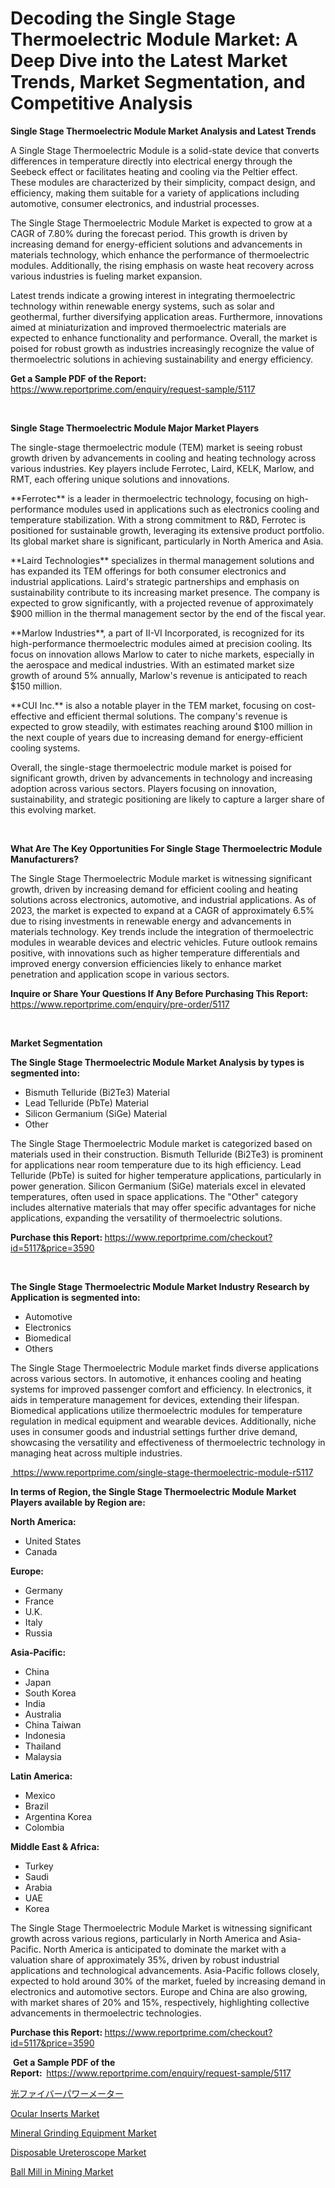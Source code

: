 <p><h1>Decoding the Single Stage Thermoelectric Module Market: A Deep Dive into the Latest Market Trends, Market Segmentation, and Competitive Analysis</h1></p><p><strong>Single Stage Thermoelectric Module Market Analysis and Latest Trends</strong></p>
<p><p>A Single Stage Thermoelectric Module is a solid-state device that converts differences in temperature directly into electrical energy through the Seebeck effect or facilitates heating and cooling via the Peltier effect. These modules are characterized by their simplicity, compact design, and efficiency, making them suitable for a variety of applications including automotive, consumer electronics, and industrial processes.</p><p>The Single Stage Thermoelectric Module Market is expected to grow at a CAGR of 7.80% during the forecast period. This growth is driven by increasing demand for energy-efficient solutions and advancements in materials technology, which enhance the performance of thermoelectric modules. Additionally, the rising emphasis on waste heat recovery across various industries is fueling market expansion. </p><p>Latest trends indicate a growing interest in integrating thermoelectric technology within renewable energy systems, such as solar and geothermal, further diversifying application areas. Furthermore, innovations aimed at miniaturization and improved thermoelectric materials are expected to enhance functionality and performance. Overall, the market is poised for robust growth as industries increasingly recognize the value of thermoelectric solutions in achieving sustainability and energy efficiency.</p></p>
<p><strong>Get a Sample PDF of the Report:&nbsp;</strong> <a href="https://www.reportprime.com/enquiry/request-sample/5117">https://www.reportprime.com/enquiry/request-sample/5117</a></p>
<p>&nbsp;</p>
<p><strong>Single Stage Thermoelectric Module Major Market Players</strong></p>
<p><p>The single-stage thermoelectric module (TEM) market is seeing robust growth driven by advancements in cooling and heating technology across various industries. Key players include Ferrotec, Laird, KELK, Marlow, and RMT, each offering unique solutions and innovations.</p><p>**Ferrotec** is a leader in thermoelectric technology, focusing on high-performance modules used in applications such as electronics cooling and temperature stabilization. With a strong commitment to R&D, Ferrotec is positioned for sustainable growth, leveraging its extensive product portfolio. Its global market share is significant, particularly in North America and Asia.</p><p>**Laird Technologies** specializes in thermal management solutions and has expanded its TEM offerings for both consumer electronics and industrial applications. Laird's strategic partnerships and emphasis on sustainability contribute to its increasing market presence. The company is expected to grow significantly, with a projected revenue of approximately $900 million in the thermal management sector by the end of the fiscal year.</p><p>**Marlow Industries**, a part of II-VI Incorporated, is recognized for its high-performance thermoelectric modules aimed at precision cooling. Its focus on innovation allows Marlow to cater to niche markets, especially in the aerospace and medical industries. With an estimated market size growth of around 5% annually, Marlow's revenue is anticipated to reach $150 million.</p><p>**CUI Inc.** is also a notable player in the TEM market, focusing on cost-effective and efficient thermal solutions. The company's revenue is expected to grow steadily, with estimates reaching around $100 million in the next couple of years due to increasing demand for energy-efficient cooling systems.</p><p>Overall, the single-stage thermoelectric module market is poised for significant growth, driven by advancements in technology and increasing adoption across various sectors. Players focusing on innovation, sustainability, and strategic positioning are likely to capture a larger share of this evolving market.</p></p>
<p>&nbsp;</p>
<p><strong>What Are The Key Opportunities For Single Stage Thermoelectric Module Manufacturers?</strong></p>
<p><p>The Single Stage Thermoelectric Module market is witnessing significant growth, driven by increasing demand for efficient cooling and heating solutions across electronics, automotive, and industrial applications. As of 2023, the market is expected to expand at a CAGR of approximately 6.5% due to rising investments in renewable energy and advancements in materials technology. Key trends include the integration of thermoelectric modules in wearable devices and electric vehicles. Future outlook remains positive, with innovations such as higher temperature differentials and improved energy conversion efficiencies likely to enhance market penetration and application scope in various sectors.</p></p>
<p><strong>Inquire or Share Your Questions If Any Before Purchasing This Report:</strong> <a href="https://www.reportprime.com/enquiry/pre-order/5117">https://www.reportprime.com/enquiry/pre-order/5117</a></p>
<p>&nbsp;</p>
<p><strong>Market Segmentation</strong></p>
<p><strong>The Single Stage Thermoelectric Module Market Analysis by types is segmented into:</strong></p>
<p><ul><li>Bismuth Telluride (Bi2Te3) Material</li><li>Lead Telluride (PbTe) Material</li><li>Silicon Germanium (SiGe) Material</li><li>Other</li></ul></p>
<p><p>The Single Stage Thermoelectric Module market is categorized based on materials used in their construction. Bismuth Telluride (Bi2Te3) is prominent for applications near room temperature due to its high efficiency. Lead Telluride (PbTe) is suited for higher temperature applications, particularly in power generation. Silicon Germanium (SiGe) materials excel in elevated temperatures, often used in space applications. The "Other" category includes alternative materials that may offer specific advantages for niche applications, expanding the versatility of thermoelectric solutions.</p></p>
<p><strong>Purchase this Report:&nbsp;</strong><a href="https://www.reportprime.com/checkout?id=5117&price=3590">https://www.reportprime.com/checkout?id=5117&price=3590</a></p>
<p>&nbsp;</p>
<p><strong>The Single Stage Thermoelectric Module Market Industry Research by Application is segmented into:</strong></p>
<p><ul><li>Automotive</li><li>Electronics</li><li>Biomedical</li><li>Others</li></ul></p>
<p><p>The Single Stage Thermoelectric Module market finds diverse applications across various sectors. In automotive, it enhances cooling and heating systems for improved passenger comfort and efficiency. In electronics, it aids in temperature management for devices, extending their lifespan. Biomedical applications utilize thermoelectric modules for temperature regulation in medical equipment and wearable devices. Additionally, niche uses in consumer goods and industrial settings further drive demand, showcasing the versatility and effectiveness of thermoelectric technology in managing heat across multiple industries.</p></p>
<p><a href="https://www.reportprime.com/single-stage-thermoelectric-module-r5117">&nbsp;https://www.reportprime.com/single-stage-thermoelectric-module-r5117</a></p>
<p><strong>In terms of Region, the Single Stage Thermoelectric Module Market Players available by Region are:</strong></p>
<p>
    <p> <strong> North America: </strong>
        <ul>
            <li>United States</li>
            <li>Canada</li>
        </ul>
        </p> 
    <p> <strong> Europe: </strong>
        <ul>
            <li>Germany</li>
            <li>France</li>
            <li>U.K.</li>
            <li>Italy</li>
            <li>Russia</li>
        </ul>
        </p> 
    <p> <strong> Asia-Pacific: </strong>
        <ul>
            <li>China</li>
            <li>Japan</li>
            <li>South Korea</li>
            <li>India</li>
            <li>Australia</li>
            <li>China Taiwan</li>
            <li>Indonesia</li>
            <li>Thailand</li>
            <li>Malaysia</li>
        </ul>
        </p> 
    <p> <strong> Latin America: </strong>
        <ul>
            <li>Mexico</li>
            <li>Brazil</li>
            <li>Argentina Korea</li>
            <li>Colombia</li>
        </ul>
        </p> 
    <p> <strong> Middle East & Africa: </strong>
        <ul>
            <li>Turkey</li>
            <li>Saudi</li>
            <li>Arabia</li>
            <li>UAE</li>
            <li>Korea</li>
        </ul>
    </p>
    </p>
<p><p>The Single Stage Thermoelectric Module Market is witnessing significant growth across various regions, particularly in North America and Asia-Pacific. North America is anticipated to dominate the market with a valuation share of approximately 35%, driven by robust industrial applications and technological advancements. Asia-Pacific follows closely, expected to hold around 30% of the market, fueled by increasing demand in electronics and automotive sectors. Europe and China are also growing, with market shares of 20% and 15%, respectively, highlighting collective advancements in thermoelectric technologies.</p></p>
<p><strong>Purchase this Report: </strong><a href="https://www.reportprime.com/checkout?id=5117&price=3590">https://www.reportprime.com/checkout?id=5117&price=3590</a></p>
<p>&nbsp;<strong>Get a Sample PDF of the Report:&nbsp;&nbsp;</strong><a href="https://www.reportprime.com/enquiry/request-sample/5117">https://www.reportprime.com/enquiry/request-sample/5117</a></p>
<p><strong></strong></p>
<p><p><a href="https://github.com/lababdou/Market-Research-Report-List-6/blob/main/41137954043.md">光ファイバーパワーメーター</a></p><p><a href="https://www.linkedin.com/pulse/ocular-inserts-industry-forecast-market-shifts-strategic-oaiwe?trackingId=qJn36V%2FuRXOqEhjYR1hP5w%3D%3D">Ocular Inserts Market</a></p><p><a href="https://issuu.com/reportprime-2/docs/mineral-grinding-equipment-market-s_155c7643973d84">Mineral Grinding Equipment Market</a></p><p><a href="https://www.linkedin.com/pulse/strategic-market-insights-navigating-global-disposable-ureteroscope-cr7be?trackingId=rhM1vB1TRBuhstH8AA2iAA%3D%3D">Disposable Ureteroscope Market</a></p><p><a href="https://issuu.com/reportprime-2/docs/ball-mill-in-mining-market-size-203_c3207b3b5bf321">Ball Mill in Mining Market</a></p></p>